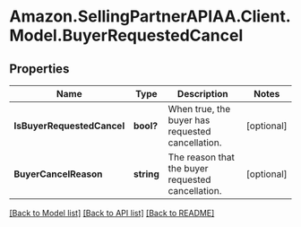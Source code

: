 # Amazon.SellingPartnerAPIAA.Client.Model.BuyerRequestedCancel
## Properties

Name | Type | Description | Notes
------------ | ------------- | ------------- | -------------
**IsBuyerRequestedCancel** | **bool?** | When true, the buyer has requested cancellation. | [optional] 
**BuyerCancelReason** | **string** | The reason that the buyer requested cancellation. | [optional] 

[[Back to Model list]](../README.md#documentation-for-models) [[Back to API list]](../README.md#documentation-for-api-endpoints) [[Back to README]](../README.md)

